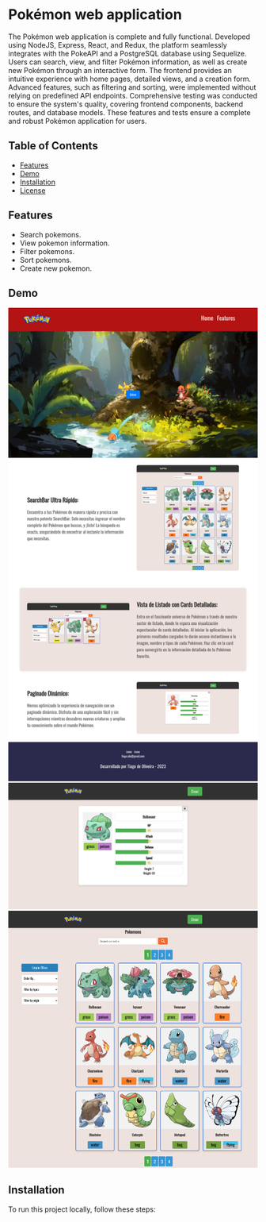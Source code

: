 # Pokémon web application

The Pokémon web application is complete and fully functional. Developed using NodeJS, Express, React, and Redux, the platform seamlessly integrates with the PokeAPI and a PostgreSQL database using Sequelize. Users can search, view, and filter Pokémon information, as well as create new Pokémon through an interactive form. The frontend provides an intuitive experience with home pages, detailed views, and a creation form. Advanced features, such as filtering and sorting, were implemented without relying on predefined API endpoints. Comprehensive testing was conducted to ensure the system's quality, covering frontend components, backend routes, and database models. These features and tests ensure a complete and robust Pokémon application for users.

## Table of Contents

- [Features](#features)
- [Demo](#demo)
- [Installation](#installation)
- [License](#license)

## Features

- Search pokemons.
- View pokemon information.
- Filter pokemons.
- Sort pokemons.
- Create new pokemon.

## Demo

![image](https://github.com/tiago1820/pokemon-pi/blob/main/client/src/images/github-images/01.png)
![image](https://github.com/tiago1820/pokemon-pi/blob/main/client/src/images/github-images/03.png)
![image](https://github.com/tiago1820/pokemon-pi/blob/main/client/src/images/github-images/02.png)



## Installation

To run this project locally, follow these steps:
